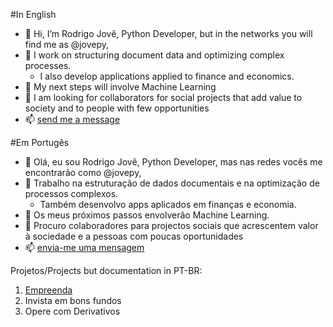#In English

- 👋 Hi, I’m  Rodrigo Jovê, Python Developer, but in the networks you will find me as @jovepy,
- 👀 I work on structuring document data and optimizing complex processes. 
    - I also develop applications applied to finance and economics.
- 🌱 My next steps will involve Machine Learning
- 💞️ I am looking for collaborators for social projects that add value to society and to people with few opportunities
- 📫 [send me a message](datajove@gmail.com)

#Em Portugês
- 👋 Olá, eu sou Rodrigo Jovê, Python Developer, mas nas redes vocês me encontrarão como @jovepy,
- 👀 Trabalho na estruturação de dados documentais e na optimização de processos complexos. 
    - Também desenvolvo apps aplicados em finanças e economia.
- 🌱 Os meus próximos passos envolverão Machine Learning.
- 💞️ Procuro colaboradores para projectos sociais que acrescentem valor à sociedade e a pessoas com poucas oportunidades
- 📫 [envia-me uma mensagem](datajove@gmail.com)

Projetos/Projects but documentation in PT-BR:
1. [Empreenda](https://jovepy.github.io/empreenda/) 
2. Invista em bons fundos
3. Opere com Derivativos

<!---
jovepy/jovepy is a ✨ special ✨ repository because its `README.md` (this file) appears on your GitHub profile.
You can click the Preview link to take a look at your changes.
--->
